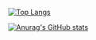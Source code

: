 [![Top Langs](https://github-readme-stats.vercel.app/api/top-langs/?username=igoramos77)](https://github.com/anuraghazra/github-readme-stats)


[![Anurag's GitHub stats](https://github-readme-stats.vercel.app/api?username=igoramos77)](https://github.com/igoramos77/github-readme-stats)


<!--
**igoramos77/igoramos77** is a ✨ _special_ ✨ repository because its `README.md` (this file) appears on your GitHub profile.

Here are some ideas to get you started:

- 🔭 I’m currently working on ...
- 🌱 I’m currently learning ...
- 👯 I’m looking to collaborate on ...
- 🤔 I’m looking for help with ...
- 💬 Ask me about ...
- 📫 How to reach me: ...
- 😄 Pronouns: ...
- ⚡ Fun fact: ...
-->
